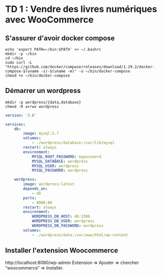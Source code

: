 # TD 1 : Vendre des livres numériques avec WooCommerce

## S'assurer d'avoir docker compose

```shell
echo 'export PATH=~/bin:$PATH' >> ~/.bashrc
mkdir -p ~/bin
cd ~/bin
sudo curl -L "https://github.com/docker/compose/releases/download/1.29.2/docker-compose-$(uname -s)-$(uname -m)" -o ~/bin/docker-compose
chmod +x ~/bin/docker-compose
```

## Démarrer un wordpress

```shell
mkdir -p wordpress/{data,database}
chmod -R a+rwx wordpress
```

```yaml
version: '3.6'

services:
    db:
        image: mysql:5.7
        volumes:
            - ./wordpress/database:/var/lib/mysql
        restart: always
        environment:
            MYSQL_ROOT_PASSWORD: mypassword
            MYSQL_DATABASE: wordpress
            MYSQL_USER: wordpress
            MYSQL_PASSWORD: wordpress

    wordpress:
        image: wordpress:latest
        depends_on:
            - db
        ports:
            - 8080:80
        restart: always
        environment:
            WORDPRESS_DB_HOST: db:3306
            WORDPRESS_DB_USER: wordpress
            WORDPRESS_DB_PASSWORD: wordpress
        volumes:
            - ./wordpress/data:/var/www/html/wp-content
```

## Installer l'extension Woocommerce

http://localhost:8080/wp-admin
Extension ⇒ Ajouter ⇒ chercher “woocommerce” ⇒ Installer.

